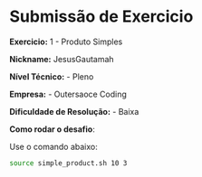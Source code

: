 # Submissão de Exercicio

**Exercicio:** 1 - Produto Simples

**Nickname:** JesusGautamah

**Nível Técnico:** - Pleno

**Empresa:** - Outersaoce Coding

**Dificuldade de Resolução:** - Baixa

**Como rodar o desafio**: 

Use o comando abaixo: 
```bash
source simple_product.sh 10 3
```

